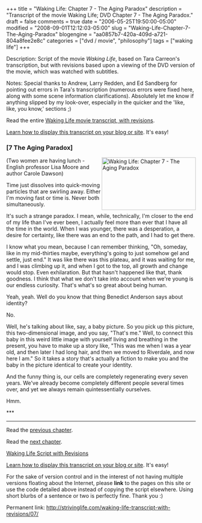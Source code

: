 +++
title = "Waking Life: Chapter 7 - The Aging Paradox"
description = "Transcript of the movie Waking Life; DVD Chapter 7 - The Aging Paradox."
draft = false
comments = true
date = "2006-05-25T19:50:00-05:00"
modified = "2008-09-01T12:12:03-05:00"
slug = "Waking-Life-Chapter-7-The-Aging-Paradox"
blogengine = "aa0857b7-420a-409d-a721-804a8fee2e8c"
categories = ["dvd / movie", "philosophy"]
tags = ["waking life"]
+++

<div class="WPArticleInfo">
<p>
Description: Script of the movie <em>Waking Life</em>, based on Tara Carreon&#39;s transcription, but with revisions based upon a viewing of the DVD version of the movie, which was watched with subtitles. 
</p>
<p>
Notes: Special thanks to Andrew, Larry Redden, and Ed Sandberg for pointing out errors in Tara&#39;s transcription (numerous errors were fixed here, along with some scene information clarifications). Absolutely let me know if anything slipped by my look-over, especially in the quicker and the &#39;like, like, you know,&#39; sections ;) 
</p>
<p>
Read the entire <a href="https://wakinglifemovie.net/">Waking Life movie transcript, with revisions</a>. 
</p>
<p>
<a href="/words/post/Display-parts-of-the-Waking-Life-Transcript-on-your-site.aspx">Learn how to display this transcript on your blog or site</a>. It&#39;s easy!
</p>
</div>
<h3 class="waking_life_chapter">[<a id="seven" name="seven" title="seven"></a>7 The Aging Paradox] </h3>
<p>
<a href="http://strivinglife.com/files/images/WakingLife/WakingLife_07_1.jpg" onclick="window.open(this.href);return false;"><img src="http://strivinglife.com/files/images/WakingLife/WakingLife_07_1_t.jpg" alt="Waking Life: Chapter 7 - The Aging Paradox" width="250" height="140" align="right" /></a>(Two women are having lunch - English professor Lisa Moore and author Carole Dawson) 
</p>
<p>
Time just dissolves into quick-moving particles that are swirling away. Either I&#39;m moving fast or time is. Never both simultaneously. 
</p>
<p>
It&#39;s such a strange paradox. I mean, while, technically, I&#39;m closer to the end of my life than I&#39;ve ever been, I actually feel more than ever that I have all the time in the world. When I was younger, there was a desperation, a desire for certainty, like there was an end to the path, and I had to get there. 
</p>
<p>
I know what you mean, because I can remember thinking, &quot;Oh, someday, like in my mid-thirties maybe, everything&#39;s going to just somehow gel and settle, just end.&quot; It was like there was this plateau, and it was waiting for me, and I was climbing up it, and when I got to the top, all growth and change would stop. Even exhilaration. But that hasn&#39;t happened like that, thank goodness. I think that what we don&#39;t take into account when we&#39;re young is our endless curiosity. That&#39;s what&#39;s so great about being human. 
</p>
<p>
Yeah, yeah. Well do you know that thing Benedict Anderson says about identity? 
</p>
<!--adsense-->
<p>
No. 
</p>
<p>
Well, he&#39;s talking about like, say, a baby picture. So you pick up this picture, this two-dimensional image, and you say, &quot;That&#39;s me.&quot; Well, to connect this baby in this weird little image with yourself living and breathing in the present, you have to make up a story like, &quot;This was me when I was a year old, and then later I had long hair, and then we moved to Riverdale, and now here I am.&quot; So it takes a story that&#39;s actually a fiction to make you and the baby in the picture identical to create your identity. 
</p>
<p>
And the funny thing is, our cells are completely regenerating every seven years. We&#39;ve already become completely different people several times over, and yet we always remain quintessentially ourselves. 
</p>
<p>
Hmm. 
</p>
<p>
*** 
</p>
<hr />
<p>
Read the <a href="https://wakinglifemovie.net/transcript/chapter/6/">previous chapter</a>. 
</p>
<p>
Read the <a href="https://wakinglifemovie.net/transcript/chapter/8/">next chapter</a>. 
</p>
<p>
<a href="https://wakinglifemovie.net/">Waking Life Script with Revisions</a> 
</p>
<div class="tip">
<p>
<a href="/words/post/Display-parts-of-the-Waking-Life-Transcript-on-your-site.aspx">Learn how to display this transcript on your blog or site</a>. It&#39;s easy!
</p>
<p>
For the sake of version control and in the interest of not having multiple versions floating about the Internet, please <strong>link</strong> to the pages on this site or use the code detailed above instead of copying the script elsewhere. Using short blurbs of a sentence or two is perfectly fine. Thank you :) 
</p>
<p>
Permanent link: <a href="https://wakinglifemovie.net/transcript/chapter/7/">http://strivinglife.com/waking-life-transcript-with-revisions/07/</a> 
</p>
</div>

